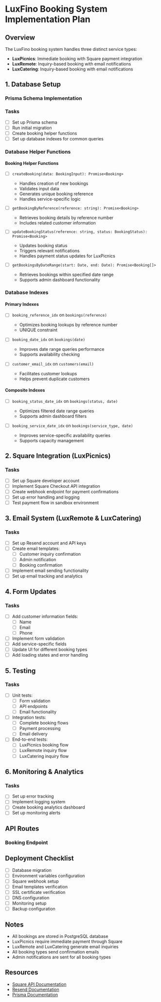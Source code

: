 # LuxFino Booking System Implementation Plan

## Overview
The LuxFino booking system handles three distinct service types:
- **LuxPicnics**: Immediate booking with Square payment integration
- **LuxRemote**: Inquiry-based booking with email notifications
- **LuxCatering**: Inquiry-based booking with email notifications

## 1. Database Setup

### Prisma Schema Implementation


### Tasks
- [ ] Set up Prisma schema
- [ ] Run initial migration
- [ ] Create booking helper functions
- [ ] Set up database indexes for common queries

### Database Helper Functions

#### Booking Helper Functions
- [ ] `createBooking(data: BookingInput): Promise<Booking>`
  - Handles creation of new bookings
  - Validates input data
  - Generates unique booking reference
  - Handles service-specific logic

- [ ] `getBookingByReference(reference: string): Promise<Booking>`
  - Retrieves booking details by reference number
  - Includes related customer information

- [ ] `updateBookingStatus(reference: string, status: BookingStatus): Promise<Booking>`
  - Updates booking status
  - Triggers relevant notifications
  - Handles payment status updates for LuxPicnics

- [ ] `getBookingsByDateRange(start: Date, end: Date): Promise<Booking[]>`
  - Retrieves bookings within specified date range
  - Supports admin dashboard functionality

### Database Indexes

#### Primary Indexes
- [ ] `booking_reference_idx` on `bookings(reference)`
  - Optimizes booking lookups by reference number
  - UNIQUE constraint

- [ ] `booking_date_idx` on `bookings(date)`
  - Improves date range queries performance
  - Supports availability checking

- [ ] `customer_email_idx` on `customers(email)`
  - Facilitates customer lookups
  - Helps prevent duplicate customers

#### Composite Indexes
- [ ] `booking_status_date_idx` on `bookings(status, date)`
  - Optimizes filtered date range queries
  - Supports admin dashboard filters

- [ ] `booking_service_date_idx` on `bookings(service_type, date)`
  - Improves service-specific availability queries
  - Supports capacity management

## 2. Square Integration (LuxPicnics)

### Tasks
- [ ] Set up Square developer account
- [ ] Implement Square Checkout API integration
- [ ] Create webhook endpoint for payment confirmations
- [ ] Set up error handling and logging
- [ ] Test payment flow in sandbox environment

## 3. Email System (LuxRemote & LuxCatering)

### Tasks
- [ ] Set up Resend account and API keys
- [ ] Create email templates:
  - [ ] Customer inquiry confirmation
  - [ ] Admin notification
  - [ ] Booking confirmation
- [ ] Implement email sending functionality
- [ ] Set up email tracking and analytics

## 4. Form Updates

### Tasks
- [ ] Add customer information fields:
  - [ ] Name
  - [ ] Email
  - [ ] Phone
- [ ] Implement form validation
- [ ] Add service-specific fields
- [ ] Update UI for different booking types
- [ ] Add loading states and error handling

## 5. Testing

### Tasks
- [ ] Unit tests:
  - [ ] Form validation
  - [ ] API endpoints
  - [ ] Email functionality
- [ ] Integration tests:
  - [ ] Complete booking flows
  - [ ] Payment processing
  - [ ] Email delivery
- [ ] End-to-end tests:
  - [ ] LuxPicnics booking flow
  - [ ] LuxRemote inquiry flow
  - [ ] LuxCatering inquiry flow

## 6. Monitoring & Analytics

### Tasks
- [ ] Set up error tracking
- [ ] Implement logging system
- [ ] Create booking analytics dashboard
- [ ] Set up monitoring alerts

## API Routes

### Booking Endpoint


## Deployment Checklist

- [ ] Database migration
- [ ] Environment variables configuration
- [ ] Square webhook setup
- [ ] Email templates verification
- [ ] SSL certificate verification
- [ ] DNS configuration
- [ ] Monitoring setup
- [ ] Backup configuration

## Notes

- All bookings are stored in PostgreSQL database
- LuxPicnics require immediate payment through Square
- LuxRemote and LuxCatering generate email inquiries
- All booking types send confirmation emails
- Admin notifications are sent for all booking types

## Resources

- [Square API Documentation](https://developer.squareup.com/docs)
- [Resend Documentation](https://resend.com/docs)
- [Prisma Documentation](https://www.prisma.io/docs)